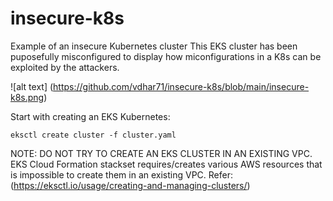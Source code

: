 # insecure-k8s
 Example of an insecure Kubernetes cluster
This EKS cluster has been puposefully misconfigured to display how miconfigurations in a K8s can be exploited by the attackers.

![alt text] (https://github.com/vdhar71/insecure-k8s/blob/main/insecure-k8s.png)

Start with creating an EKS Kubernetes:
```
eksctl create cluster -f cluster.yaml
```
NOTE: DO NOT TRY TO CREATE AN EKS CLUSTER IN AN EXISTING VPC. EKS Cloud Formation stackset requires/creates various AWS resources that is impossible to create them in an existing VPC.  Refer: (https://eksctl.io/usage/creating-and-managing-clusters/)
